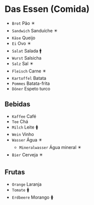 # Das Essen (Comida)

-   `Brot` Pão ✴️
-   `Sandwich` Sanduíche ✴️
-   `Käse` Queijo
-   `Ei` Ovo ✴️
-   `Salat` Salada 🚹
-   `Wurst` Salsicha
-   `Salz` Sal ✴️
-   `Fleisch` Carne ✴️
-   `Kartoffel` Batata
-   `Pommes` Batata-frita
-   `Döner` Espeto turco

## Bebidas

-   `Kaffee` Café
-   `Tee` Chá
-   `Milch` Leite 🚺
-   `Wein` Vinho
-   `Wasser` Água ✴️
    -   `Mineralwasser` Água mineral ✴️
-   `Bier` Cerveja ✴️

## Frutas

-   `Orange` Laranja
-   `Tomate` 🚺
-   `Erdbeere` Morango 🚺
